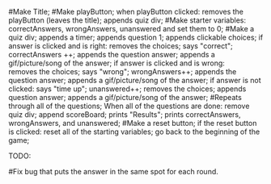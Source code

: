 #Make Title;
#Make playButton;
  when playButton clicked:
    removes the playButton (leaves the title);
    appends quiz div;
#Make starter variables: correctAnswers, wrongAnswers, unanswered and set them to 0;
#Make a quiz div;
    appends a timer;
    appends question 1;
    appends clickable choices;
      if answer is clicked and is right:
        removes the choices;
        says "correct";
        correctAnswers ++;
        appends the question answer;
        appends a gif/picture/song of the answer;
      if answer is clicked and is wrong:        
        removes the choices;
        says "wrong";
        wrongAnswers++;
        appends the question answer;
        appends a gif/picture/song of the answer;
      if answer is not clicked:
        says "time up";
        unanswered++;
        removes the choices;
        appends question answer;
        appends a gif/picture/song of the answer;
#Repeats through all of the questions;
    When all of the questions are done:
      remove quiz div;
      append scoreBoard;
      prints "Results";
      prints correctAnswers, wrongAnswers, and unanswered;
#Make a reset button;
    if the reset button is clicked:
      reset all of the starting variables;
      go back to the beginning of the game;


TODO:

#Fix bug that puts the answer in the same spot for each round.
        
        

        
